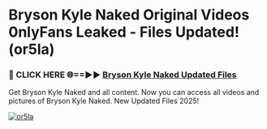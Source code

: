 # Bryson Kyle Naked Original Videos 0nlyFans Leaked - Files Updated! (or5la)

<h3>🔴 CLICK HERE 🌐==►► <a href="https://tinyurl.com/yckcrads" rel="nofollow">Bryson Kyle Naked Updated Files</a></h3>

Get Bryson Kyle Naked and all content. Now you can access all videos and pictures of Bryson Kyle Naked. New Updated Files 2025!

[![or5la](https://i.imgur.com/hpKpOFt.gif)](https://tinyurl.com/yckcrads)
